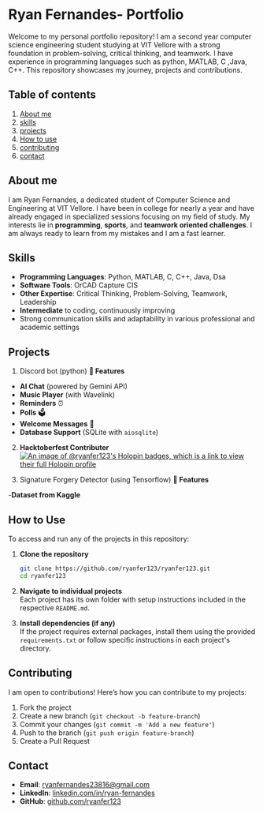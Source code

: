 # Ryan Fernandes- Portfolio

Welcome to my personal portfolio repository! I am a second year computer science engineering student studying at VIT Vellore with a strong foundation in problem-solving, critical 
thinking, and teamwork. I have experience in programming languages such as python, MATLAB, C ,Java, C++. This repository showcases my journey, projects and 
contributions.

## Table of contents 
1. [About me](#about-me)
2. [skills](#skills)
3. [projects](#projects)
4. [How to use](#how-to-use)
5. [contributing](#contributing)
6. [contact](#contact)

## About me 
I am Ryan Fernandes, a dedicated student of Computer Science and Engineering at VIT Vellore. I have been in college for nearly a year and have already engaged in specialized sessions 
focusing on my field of study. My interests lie in **programming**, **sports**, and **teamwork oriented challenges**. I am always ready to learn from my mistakes and I am a fast 
learner.

## Skills

- **Programming Languages**: Python, MATLAB, C, C++, Java, Dsa
- **Software Tools**: OrCAD Capture CIS
- **Other Expertise**: Critical Thinking, Problem-Solving, Teamwork, Leadership
- **Intermediate** to coding, continuously improving
- Strong communication skills and adaptability in various professional and academic settings

## Projects

1. Discord bot (python)
**🚀 Features**

- **AI Chat** (powered by Gemini API)
- **Music Player** (with Wavelink)
- **Reminders** ⏰
- **Polls** 🗳️
- **Welcome Messages** 🎉
- **Database Support** (SQLite with `aiosqlite`)
  
2. **Hacktoberfest Contributer**
[![An image of @ryanfer123's Holopin badges, which is a link to view their full Holopin profile](https://holopin.me/ryanfer123)](https://holopin.io/@ryanfer123)

3. Signature Forgery Detector (using Tensorflow)
**🚀 Features**

-**Dataset from Kaggle**
## How to Use

To access and run any of the projects in this repository:

1. **Clone the repository**  
   ```bash
   git clone https://github.com/ryanfer123/ryanfer123.git
   cd ryanfer123
   ```

2. **Navigate to individual projects**  
   Each project has its own folder with setup instructions included in the respective `README.md`.

3. **Install dependencies (if any)**  
   If the project requires external packages, install them using the provided `requirements.txt` or follow specific instructions in each project's directory.

## Contributing

I am open to contributions! Here’s how you can contribute to my projects:

1. Fork the project
2. Create a new branch (`git checkout -b feature-branch`)
3. Commit your changes (`git commit -m 'Add a new feature'`)
4. Push to the branch (`git push origin feature-branch`)
5. Create a Pull Request

## Contact

- **Email**: ryanfernandes23816@gmail.com
- **LinkedIn**: [linkedin.com/in/ryan-fernandes](https://linkedin.com/in/ryanfernandes1)
- **GitHub**: [github.com/ryanfer123](https://github.com/ryanfer123)




